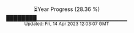 <p align="center">
⏳Year Progress (28.36 %) <br>
████████▁▁▁▁▁▁▁▁▁▁▁▁▁▁▁▁▁▁▁▁▁▁ <br>
<sub>Updated: Fri, 14 Apr 2023 12:03:07 GMT</sub>
</p>

